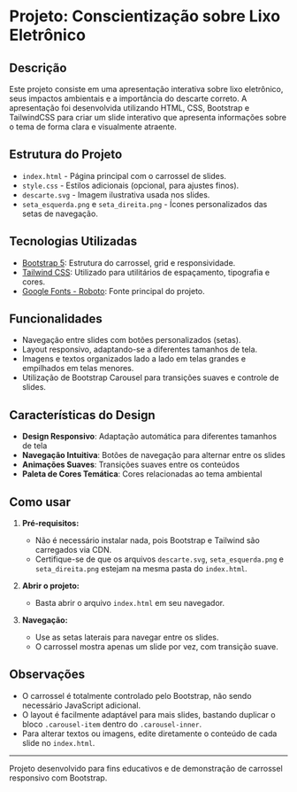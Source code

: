 # Projeto: Conscientização sobre Lixo Eletrônico

## Descrição
Este projeto consiste em uma apresentação interativa sobre lixo eletrônico, seus impactos ambientais e a importância do descarte correto. A apresentação foi desenvolvida utilizando HTML, CSS, Bootstrap e TailwindCSS para criar um slide interativo que apresenta informações sobre o tema de forma clara e visualmente atraente.

## Estrutura do Projeto
- `index.html` - Página principal com o carrossel de slides.
- `style.css` - Estilos adicionais (opcional, para ajustes finos).
- `descarte.svg` - Imagem ilustrativa usada nos slides.
- `seta_esquerda.png` e `seta_direita.png` - Ícones personalizados das setas de navegação.

## Tecnologias Utilizadas
- [Bootstrap 5](https://getbootstrap.com/): Estrutura do carrossel, grid e responsividade.
- [Tailwind CSS](https://tailwindcss.com/): Utilizado para utilitários de espaçamento, tipografia e cores.
- [Google Fonts - Roboto](https://fonts.google.com/specimen/Roboto): Fonte principal do projeto.

## Funcionalidades
- Navegação entre slides com botões personalizados (setas).
- Layout responsivo, adaptando-se a diferentes tamanhos de tela.
- Imagens e textos organizados lado a lado em telas grandes e empilhados em telas menores.
- Utilização de Bootstrap Carousel para transições suaves e controle de slides.

## Características do Design
- **Design Responsivo**: Adaptação automática para diferentes tamanhos de tela
- **Navegação Intuitiva**: Botões de navegação para alternar entre os slides
- **Animações Suaves**: Transições suaves entre os conteúdos
- **Paleta de Cores Temática**: Cores relacionadas ao tema ambiental

## Como usar
1. **Pré-requisitos:**
   - Não é necessário instalar nada, pois Bootstrap e Tailwind são carregados via CDN.
   - Certifique-se de que os arquivos `descarte.svg`, `seta_esquerda.png` e `seta_direita.png` estejam na mesma pasta do `index.html`.

2. **Abrir o projeto:**
   - Basta abrir o arquivo `index.html` em seu navegador.

3. **Navegação:**
   - Use as setas laterais para navegar entre os slides.
   - O carrossel mostra apenas um slide por vez, com transição suave.

## Observações
- O carrossel é totalmente controlado pelo Bootstrap, não sendo necessário JavaScript adicional.
- O layout é facilmente adaptável para mais slides, bastando duplicar o bloco `.carousel-item` dentro do `.carousel-inner`.
- Para alterar textos ou imagens, edite diretamente o conteúdo de cada slide no `index.html`.

---

Projeto desenvolvido para fins educativos e de demonstração de carrossel responsivo com Bootstrap.
